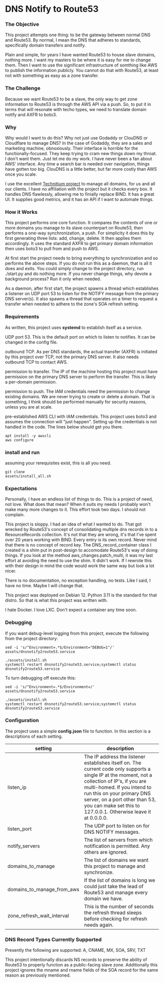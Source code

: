 # DNS Notify to Route53

### The Objective

This project attempts one thing: to be the gateway between normal DNS and Route53. By normal, I mean the DNS that adheres to standards, specifically domain transfers and notify.

Plain and simple, for years I have wanted Route53 to house slave domains, nothing more. I want my masters to be where it is easy for me to change them. Then I want to use the significant infrastructure of somthing like AWS to publish the information publicly. You cannot do that with Route53, at least not with something as easy as a zone transfer.

### The Challenge

Because we want Route53 to be a slave, the only way to get zone information to Route53 is through the AWS API via a push. So, to put it in terms that will resonate with techo types, we need to translate domain notify and AXFR to boto3.

### Why

Why would I want to do this? Why not just use Godaddy or ClouDNS or Cloudflare to manage DNS? In the case of Godaddy, they are a sales and marketing machine, obnoxiously. Their interface is horrible for the functionally-focused. They keep trying to cram new things down my throat. I don't want them. Just let me do my work. I have never been a fan about AWS' interface. Any time a search bar is needed over navigation, things have gotten too big. ClouDNS is a little better, but far more costly than AWS once you scale.

I use the excellent [Technitium project](https://technitium.com/) to manage all domains, for us and all our clients. I have no affiliation with the project but it checks every box. It handles DNS flawlessly, allowing me to finially replace BIND. It has a great UI. It supplies good metrics, and it has an API if I want to automate things.

### How it Works

This project performs one core function. It compares the contents of one or more domains you manage to its slave counterpart on Route53, then performs a one-way synchronization, a push. For simplicity it does this by first generating three lists: add, change, delete. It then applies them accordingly. It uses the standard AXFR to get primary domain information then uses boto3 to pull from and push to AWS.

At first start the project needs to bring everything to synchronization and so performs the above steps. If you do not run this as a daemon, that is all it does and exits. You could simply change to the project directory, run ./start.py and do nothing more. If you never change things, why devote a background process? Run it only when needed.

As a daemon, after first start, the project spawns a thread which establishes a listener on UDP port 53 to listen for the NOTIFY message from the primary DNS server(s). It also  spawns a thread that operates on a timer to request a transfer when needed to adhere to the zone's SOA refresh setting.

### Requirements

As written, this project uses **systemd** to establish itself as a service.

UDP port 53. This is the default port on which to listen to notifies. It can be changed in the config file.

outbound TCP. As per DNS standards, the actual transfer (AXFR) is initiated by this project over TCP, not the primary DNS server. It also needs outbound TCP to contact AWS.

permission to transfer. The IP of the machine hosting this project must have permission on the primary DNS server to perform the transfer. This is likely a per-domain permission.

permission to push. The IAM credentials need the permission to change existing domains. We are never trying to create or delete a domain. That is something, I think should be performed manually for security reasons, unless you are at scale.

pre-established AWS CLI with IAM credentials. This project uses boto3 and assumes the connection will "just happen".  Setting up the credentials is not handled in the code. The lines below should get you there.

```script
apt install -y awscli
aws configure
```

### install and run

assuming your rerequisites exist, this is all you need.

```script
git clone
assets/install_all.sh
```

### Expectations

Personally, I have an endless list of things to do. This is a project of need, not love. What does that mean? When it suits my needs I probably won't make many more changes to it. This effort took two days. I should not complain.

This project is sloppy. I had an idea of what I wanted to do. That got wrecked by Route53's concept of consolidating multiple dns records in to a ResourceRecords collection. It's not that they are wrong, it's that I've spent over 20 years working with BIND. Every entry is its own record. Never mind that there is no concept of record key. The DNS_record_container class I created is a shim put in post-design to accomodate Route53's way of doing things. If you look at the method aws_changes.patch_multi, it was my last effort at avoiding the need to use the shim. It didn't work. If I rewrote this with their design in mind the code would work the same way but look a lot nicer.

There is no documentation, no exception handling, no tests. Like I said, I have no time. Maybe I will change that.

This project was deployed on Debian 12. Python 3.11 is the standard for that distro. So that is what this project was written with.

I hate Docker. I love LXC. Don't expect a container any time soon.

### Debugging

If you want debug-level logging from this project, execute the following from the project directory:

```shell
sed -i 's/^Environment=.*$/Environment="DEBUG=1"/' assets/dnsnotify2route53.service

./assets/install.sh
systemctl restart dnsnotify2route53.service;systemctl status dnsnotify2route53.service
```

To turn debugging off execute this:

```shell
sed -i 's/^Environment=.*$/Environment=/' assets/dnsnotify2route53.service

./assets/install.sh
systemctl restart dnsnotify2route53.service;systemctl status dnsnotify2route53.service
```

### Configuration

The project uses a simple **config.json** file to function. In this section is a descriptions of each setting.

| setting   | description                                                  |
| --------- | ------------------------------------------------------------ |
| listen_ip | The IP address the listener establishes itself on. The current code only supports a single IP at the moment, not a collection of IP's, if you are multi-homed. If you intend to run this on your primary DNS server, on a port other than 53, you can make set this to 127.0.0.1. Otherwise leave it at 0.0.0.0. |
|listen_port|The UDP port to listen on for DNS NOTIFY messages.|
|notify_servers|The list of servers from which notification is permitted. Any others are ignored.|
|domains_to_manage|The list of domains we want this project to manage and synchronize.|
|domains_to_manage_from_aws|If the list of domains is long we could just take the lead of Route53 and manage every domain we have.|
|zone_refresh_wait_interval|This is the number of seconds the refresh thread sleeps before checking for refresh needs again.|

### DNS Record Types Currently Supported

Presently the following are supported: A, CNAME, MX, SOA, SRV, TXT

This project intentionally discards NS records to preserve the ability of Route53 to properly function as a public-facing slave zone. Additionally this project ignores the mname and rname fields of the SOA record for the same reason as previously mentioned.


